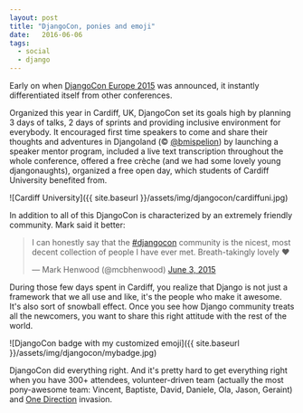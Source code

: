 ```yaml
---
layout: post
title: "DjangoCon, ponies and emoji"
date:   2016-06-06
tags:
  - social
  - django
---
```



Early on when [DjangoCon Europe 2015](http://2015.djangocon.eu/) was announced,
it instantly differentiated itself from other conferences.

Organized this year in Cardiff, UK, DjangoCon
set its goals high by planning 3 days of talks, 2 days of sprints and providing
inclusive environment for everybody. It encouraged first time speakers to come
and share their thoughts and adventures in Djangoland (&copy; [@bmispelion](https://twitter.com/bmispelon)) by
launching a speaker mentor program, included a live text transcription throughout the whole
conference, offered a free crèche (and we had some lovely young djangonaughts),
organized a free open day, which students of Cardiff University benefited from.

![Cardiff University]({{ site.baseurl }}/assets/img/djangocon/cardiffuni.jpg)

In addition to all of this DjangoCon is characterized by an extremely friendly
community. Mark said it better:

<blockquote class="twitter-tweet" lang="en"><p lang="en" dir="ltr">I can honestly say that the <a href="https://twitter.com/hashtag/djangocon?src=hash">#djangocon</a> community is the nicest, most decent collection of people I have ever met. Breath-takingly lovely ❤️</p>&mdash; Mark Henwood (@mcbhenwood) <a href="https://twitter.com/mcbhenwood/status/606150799270539265">June 3, 2015</a></blockquote> <script async src="//platform.twitter.com/widgets.js" charset="utf-8"></script>

During those few days spent in Cardiff, you realize that Django is not just a
framework that we all use and like, it's the people who
make it awesome. It's also sort of snowball effect. Once you see how Django
community treats all the newcomers, you want to share this right attitude
with the rest of the world.

![DjangoCon badge with my customized emoji]({{ site.baseurl }}/assets/img/djangocon/mybadge.jpg)

DjangoCon did everything right. And it's pretty hard to get everything right
when you have 300+ attendees, volunteer-driven team (actually the most pony-awesome team:
Vincent, Baptiste, David, Daniele, Ola, Jason, Geraint) and
[One Direction](https://www.youtube.com/watch?v=QJO3ROT-A4E) invasion.
